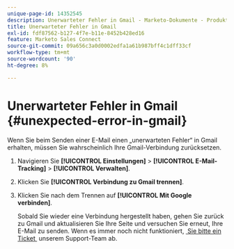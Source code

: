```yaml
---
unique-page-id: 14352545
description: Unerwarteter Fehler in Gmail - Marketo-Dokumente - Produktdokumentation
title: Unerwarteter Fehler in Gmail
exl-id: fdf87562-b127-4f7e-b11e-8452b428ed16
feature: Marketo Sales Connect
source-git-commit: 09a656c3a0d0002edfa1a61b987bff4c1dff33cf
workflow-type: tm+mt
source-wordcount: '90'
ht-degree: 8%

---
```


# Unerwarteter Fehler in Gmail {#unexpected-error-in-gmail}

Wenn Sie beim Senden einer E-Mail einen „unerwarteten Fehler“ in Gmail erhalten, müssen Sie wahrscheinlich Ihre Gmail-Verbindung zurücksetzen.

1. Navigieren Sie **[!UICONTROL Einstellungen]** > **[!UICONTROL E-Mail-Tracking]** > **[!UICONTROL Verwalten]**.

1. Klicken Sie **[!UICONTROL Verbindung zu Gmail trennen]**.

1. Klicken Sie nach dem Trennen auf **[!UICONTROL Mit Google verbinden]**.

   Sobald Sie wieder eine Verbindung hergestellt haben, gehen Sie zurück zu Gmail und aktualisieren Sie Ihre Seite und versuchen Sie erneut, Ihre E-Mail zu senden. Wenn es immer noch nicht funktioniert, [&#x200B; Sie bitte ein Ticket &#x200B;](https://nation.marketo.com/t5/Support/ct-p/Support) unserem Support-Team ab.
